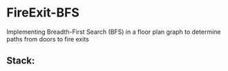 # FireExit-BFS
Implementing Breadth-First Search (BFS) in a floor plan graph to determine paths from doors to fire exits

## Stack:
